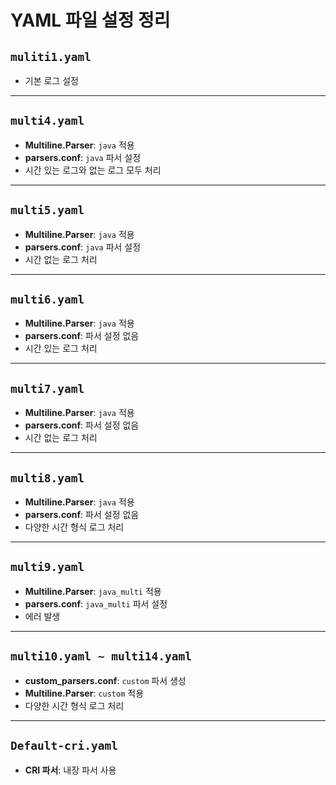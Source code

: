 # YAML 파일 설정 정리

## `muliti1.yaml`
- 기본 로그 설정

---

## `multi4.yaml`
- **Multiline.Parser**: `java` 적용
- **parsers.conf**: `java` 파서 설정
- 시간 있는 로그와 없는 로그 모두 처리

---

## `multi5.yaml`
- **Multiline.Parser**: `java` 적용
- **parsers.conf**: `java` 파서 설정
- 시간 없는 로그 처리

---

## `multi6.yaml`
- **Multiline.Parser**: `java` 적용
- **parsers.conf**: 파서 설정 없음
- 시간 있는 로그 처리

---

## `multi7.yaml`
- **Multiline.Parser**: `java` 적용
- **parsers.conf**: 파서 설정 없음
- 시간 없는 로그 처리

---

## `multi8.yaml`
- **Multiline.Parser**: `java` 적용
- **parsers.conf**: 파서 설정 없음
- 다양한 시간 형식 로그 처리

---

## `multi9.yaml`
- **Multiline.Parser**: `java_multi` 적용
- **parsers.conf**: `java_multi` 파서 설정
- 에러 발생

---

## `multi10.yaml ~ multi14.yaml`
- **custom_parsers.conf**: `custom` 파서 생성
- **Multiline.Parser**: `custom` 적용
- 다양한 시간 형식 로그 처리

---

## `Default-cri.yaml`
- **CRI 파서**: 내장 파서 사용

